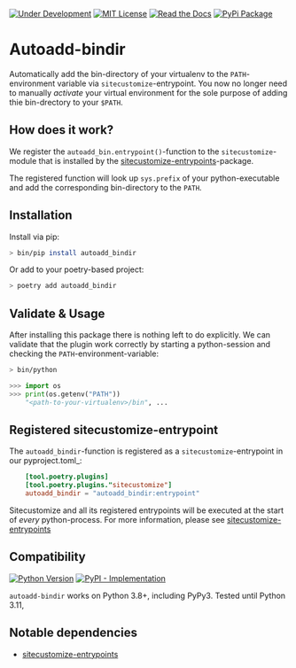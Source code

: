 [![Under Development](https://img.shields.io/badge/under-development-orange.svg)](https://github.com/cezaraugusto/github-template-guidelines) [![MIT License](https://img.shields.io/badge/license-MIT-blue.svg)](https://github.com/libranet/autoadd-bindir/blob/main/docs/license.md) [![Read the Docs](https://readthedocs.org/projects/autoadd-bindir/badge/?version=latest)](https://autoadd-bindir.readthedocs.io/en/latest/) [![PyPi Package](https://img.shields.io/pypi/v/autoadd-bindir?color=%2334D058&label=pypi%20package)](https://pypi.org/project/autoadd-bindir/)



# Autoadd-bindir

Automatically add the bin-directory of your virtualenv to the ``PATH``-environment variable
via ``sitecustomize``-entrypoint. You now no  longer need to manually *activate* your
virtual environment for the sole purpose of adding thie bin-drectory to your ``$PATH``.

## How does it work?

We register the ``autoadd_bin.entrypoint()``-function to the ``sitecustomize``-module that is installed by the
[sitecustomize-entrypoints](http://pypi.python.org/pypi/sitecustomize-entrypoints)-package.

The registered function will look up ``sys.prefix`` of your python-executable and
add the corresponding bin-directory to the ``PATH``.


## Installation

Install via pip:

```bash
> bin/pip install autoadd_bindir
```

Or add to your poetry-based project:

```bash
> poetry add autoadd_bindir
```


## Validate & Usage
After installing this package there is nothing left to do explicitly.
We can validate that the plugin work correctly by starting a python-session and checking the ``PATH``-environment-variable:

```bash
> bin/python
```

```python
>>> import os
>>> print(os.getenv("PATH"))
    "<path-to-your-virtualenv>/bin", ...
```


## Registered sitecustomize-entrypoint

The ``autoadd_bindir``-function is registered as a ``sitecustomize``-entrypoint in our pyproject.toml_:

``` toml
    [tool.poetry.plugins]
    [tool.poetry.plugins."sitecustomize"]
    autoadd_bindir = "autoadd_bindir:entrypoint"
```

Sitecustomize and all its registered entrypoints will be executed at the start of *every* python-process.
For more information, please see [sitecustomize-entrypoints](http://pypi.python.org/pypi/sitecustomize-entrypoints)


## Compatibility

 [![Python Version](https://img.shields.io/pypi/pyversions/autoadd-bindir?:alt:PyPI-PythonVersion)](https://pypi.org/project/autoadd-bindir/)
 [![PyPI - Implementation](https://img.shields.io/pypi/implementation/autoadd-bindir?:alt:PyPI-Implementation)](https://pypi.org/project/autoadd-bindir/)

``autoadd-bindir``  works on Python 3.8+, including PyPy3. Tested until Python 3.11,


## Notable dependencies

- [sitecustomize-entrypoints](http://pypi.python.org/pypi/sitecustomize-entrypoints)


